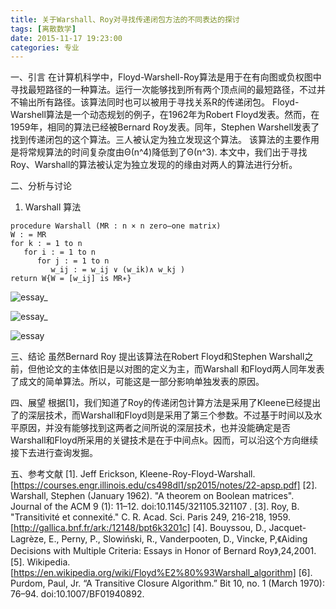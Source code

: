 ```yaml
---
title: 关于Warshall、Roy对寻找传递闭包方法的不同表达的探讨
tags: [离散数学]
date: 2015-11-17 19:23:00
categories: 专业
---
```


一、引言
	在计算机科学中，Floyd-Warshell-Roy算法是用于在有向图或负权图中寻找最短路径的一种算法。运行一次能够找到所有两个顶点间的最短路径，不过并不输出所有路径。该算法同时也可以被用于寻找关系R的传递闭包。
	Floyd-Warshell算法是一个动态规划的例子，在1962年为Robert Floyd发表。然而，在1959年，相同的算法已经被Bernard Roy发表。同年，Stephen Warshell发表了找到传递闭包的这个算法。三人被认定为独立发现这个算法。
	该算法的主要作用是将常规算法的时间复杂度由Θ(n^4)降低到了Θ(n^3).
	本文中，我们出于寻找Roy、Warshall的算法被认定为独立发现的的缘由对两人的算法进行分析。

二、分析与讨论
1.	Warshall 算法
```
procedure Warshall (MR : n × n zero–one matrix)
W : = MR
for k : = 1 to n
   for i : = 1 to n
      for j : = 1 to n
         w_ij : = w_ij ∨ (w_ik)∧ w_kj )
return W{W = [w_ij] is MR∗}
```
![essay_](http://images.cnblogs.com/cnblogs_com/sean10/750413/o_essay_0.png)

![essay_](http://images.cnblogs.com/cnblogs_com/sean10/750413/o_essay_1.png)

![essay](http://images.cnblogs.com/cnblogs_com/sean10/750413/o_essay_2.png)

三、结论
	虽然Bernard Roy 提出该算法在Robert Floyd和Stephen Warshall之前，但他论文的主体依旧是以对图的定义为主，而Warshall 和Floyd两人同年发表了成文的简单算法。所以，可能这是一部分影响单独发表的原因。

四、展望
	根据[1]，我们知道了Roy的传递闭包计算方法是采用了Kleene已经提出了的深层技术，而Warshall和Floyd则是采用了第三个参数。不过基于时间以及水平原因，并没有能够找到这两者之间所说的深层技术，也并没能确定是否Warshall和Floyd所采用的关键技术是在于中间点k。因而，可以沿这个方向继续接下去进行查询发掘。

五、参考文献
[1]. Jeff Erickson, Kleene-Roy-Floyd-Warshall. [https://courses.engr.illinois.edu/cs498dl1/sp2015/notes/22-apsp.pdf]
[2]. Warshall, Stephen (January 1962). "A theorem on Boolean matrices". Journal of the ACM 9 (1): 11–12\. doi:10.1145/321105.321107 .
[3]. Roy, B. "Transitivité et connexité." C. R. Acad. Sci. Paris 249, 216-218, 1959\. [http://gallica.bnf.fr/ark:/12148/bpt6k3201c]
[4]. Bouyssou, D., Jacquet-Lagrèze, E., Perny, P., Slowiński, R., Vanderpooten, D., Vincke, P,《Aiding Decisions with Multiple Criteria: Essays in Honor of Bernard Roy》,24,2001\. 
[5]. Wikipedia. [https://en.wikipedia.org/wiki/Floyd%E2%80%93Warshall_algorithm]
[6]. Purdom, Paul, Jr. “A Transitive Closure Algorithm.” Bit 10, no. 1 (March 1970): 76–94\. doi:10.1007/BF01940892.